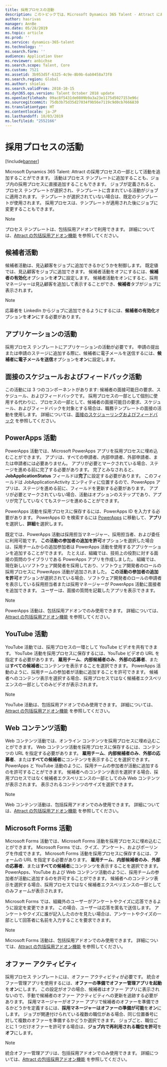 ```yaml
---
title: 採用プロセスの活動
description: このトピックでは、Microsoft Dynamics 365 Talent - Attract における採用プロセスで使用可能なさまざまなタイプの活動に関する情報を提供します。
author: hasrivas
manager: AnnBe
ms.date: 05/28/2019
ms.topic: article
ms.prod: ''
ms.service: dynamics-365-talent
ms.technology: ''
ms.search.form: ''
audience: Application User
ms.reviewer: anbichse
ms.search.scope: Talent, Core
ms.custom: 7521
ms.assetid: 3b953d5f-6325-4c9e-8b9b-6ab0458a73f8
ms.search.region: Global
ms.author: shielas
ms.search.validFrom: 2018-10-15
ms.dyn365.ops.version: Talent October 2018 update
ms.openlocfilehash: 09ac8f5431de0809b9a3a23e1175d5027153e96c
ms.sourcegitcommit: 75db3b75d35d27034f9b56e7119c9d0cb7666830
ms.translationtype: HT
ms.contentlocale: ja-JP
ms.lasthandoff: 10/03/2019
ms.locfileid: "2552166"
---
```

# <a name="activities-in-hiring-processes"></a>採用プロセスの活動

[!include[banner](../includes/banner.md)]

Microsoft Dynamics 365 Talent: Attract の採用プロセスの一部として活動を追加することができます。 活動はプロセス テンプレートに追加することも、ジョブ内の採用プロセスに直接追加することもできます。 ジョブが定義されると、プロセス テンプレートが選択され、テンプレートに含まれている活動がジョブに適用されます。 テンプレートが選択されていない場合は、既定のテンプレートが使用されます。 採用プロセスは、テンプレートが適用された後にジョブに変更することもできます。

> [!NOTE] 
> プロセス テンプレートは、包括採用アドオンで利用できます。 詳細については、[Attract の包括採用アドオン機能](./attract-comprehensive-hiring.md) を参照してください。

## <a name="prospect-activity"></a>候補者活動

候補者活動は、見込顧客をジョブに追加できるかどうかを制御します。 既定値では、見込顧客をジョブに追加できます。 候補者活動をオフにするには、**候補者の有効化**オプションを**オフ**に設定します。 候補者活動をオンにすると、採用マネージャーは見込顧客を追加して表示することができ、**候補者**タブがジョブに表示されます。

> [!NOTE]
> 応募者を LinkedIn からジョブに追加できるようにするには、**候補者の有効化**オプションを**オン**にする必要があります。

## <a name="application-activity"></a>アプリケーションの活動

採用プロセス テンプレートにアプリケーションの活動が必要です。 申請の提出または申請のステージに追加する際に、候補者に電子メールを送信するには、**候補者に電子メールを送信**オプションを**オン**に設定します。

## <a name="interview-schedule-and-feedback-activity"></a>面接のスケジュールおよびフィードバック活動

この活動には 3 つのコンポーネントがあります: 候補者の面接可能日の要求、スケジュール、およびフィードバックです。 採用プロセスの一部として個別に使用する代わりに、プロセスの一部として、候補者の面接可能日の要求、スケジュール、およびフィードバックを対象とする場合は、職務テンプレートの面接の活動を使用します。 詳細については、[面接のスケジューリングおよびフィードバック](interview-scheduling-feedback.md) を参照してください。

## <a name="powerapps-activity"></a>PowerApps 活動

PowerApps 活動では、Microsoft PowerApps アプリを採用プロセスに埋め込むことができます。 アプリは、すべての申請者、内部申請者、外部申請者、または申請者には必要ありません。 アプリが必要とマークされている場合、ステージを進める前に完了する必要があります。 完了とみなされると、**JobApplicationStatus** フィールドは**完了**に設定する必要があります。 このフィールドは JobApplicationActivity エンティティに位置するので、PowerApps アプリは、ステージを進める前に、フィールドを更新する必要があります。 アプリが必要とマークされていない場合、活動はオプションのステップであり、アプリが完了していなくてもステージを進めることができます。

PowerApps 活動を採用プロセスに保存するには、PowerApps ID を入力する必要があります。 PowerApps ID を検索するには [PowerApps](https://web.powerapps.com) に移動して、**アプリ**を選択し、**詳細**を選択します。

既定では、PowerApps 活動は採用担当マネージャー、採用担当者、および委任に利用可能です。 **この活動の参加者の追加を許可**オプションを選択した場合は、採用チームからの追加参加者は PowerApps 活動を使用するアプリケーションを追加することができます。 たとえば、組織では、技術上の役割に対する面接の質問のライブラリである PowerApps アプリを作成しました。 組織では、現在新しいソフトウェア開発者を採用しており、ソフトウェア開発者のロールの採用プロセスに PowerApps 活動が追加されました。 **この活動の参加者の追加を許可**オプションが選択されている場合、ソフトウェア開発者のロールの申請者を表示している採用担当者または採用マネージャーが PowerApps 活動に面接者を追加できます。 ユーザーは、面接の質問を記載したアプリを表示できます。

> [!NOTE]
> PowerApps 活動は、包括採用アドオンでのみ使用できます。 詳細については、[Attract の包括採用アドオン機能](./attract-comprehensive-hiring.md) を参照してください。

## <a name="youtube-activity"></a>YouTube 活動

YouTube 活動では、採用プロセスの一環として YouTube ビデオを共有できます。 YouTube 活動を採用プロセスに保存するには、YouTube ビデオの URL を指定する必要があります。 **雇用チーム**、**内部候補者のみ**、**外部の応募者**、または**すべての候補者**にコンテンツを表示することを選択できます。 PowerApps 活動のように、採用チームの参加者が活動に追加することを許可できます。 候補者へのコンテンツ表示を選択する場合、採用プロセスではなく候補者エクスペリエンスの一部としてのみビデオが表示されます。

> [!NOTE]
> YouTube 活動は、包括採用アドオンでのみ使用できます。 詳細については、[Attract の包括採用アドオン機能](./attract-comprehensive-hiring.md) を参照してください。

## <a name="web-content-activity"></a>Web コンテンツ活動

Web コンテンツ活動では、オンライン コンテンツを採用プロセスに埋め込むことができます。 Web コンテンツ活動を採用プロセスに保存するには、コンテンツの URL を指定する必要があります。 **雇用チーム**、**内部候補者のみ**、**外部の応募者**、または**すべての候補者**にコンテンツを表示することを選択できます。 PowerApps と YouTube 活動のように、採用チームの参加者が活動に追加するのを許可することができます。 候補者へのコンテンツ表示を選択する場合、採用プロセスではなく候補者エクスペリエンスの一部としてのみ Web コンテンツが表示されます。 表示されるコンテンツのサイズを選択できます。

> [!NOTE]
> Web コンテンツ活動は、包括採用アドオンでのみ使用できます。 詳細については、[Attract の包括採用アドオン機能](./attract-comprehensive-hiring.md) を参照してください。

## <a name="microsoft-forms-activity"></a>Microsoft Forms 活動

Microsoft Forms 活動では、Microsoft Forms 活動を採用プロセスに埋め込むことができます。 Microsoft Forms では、クイズ、アンケート、およびポーリングを作成できます。 Microsoft Forms 活動を採用プロセスに保存するには、フォームの URL を指定する必要があります。 **雇用チーム**、**内部候補者のみ**、**外部の応募者**、または**すべての候補者**にコンテンツを表示することを選択できます。 PowerApps、YouTube および Web コンテンツ活動のように、採用チームの参加者が活動に追加するのを許可することができます。 候補者へのコンテンツ表示を選択する場合、採用プロセスではなく候補者エクスペリエンスの一部としてのみフォームが表示されます。

Microsoft Forms では、組織外のユーザーがアンケートやクイズに応答できるように設定を変更できます。 この場合、ユーザーは応答を匿名で送信します。 アンケートやクイズに誰が記入したのかを見たい場合は、アンケートやクイズの一部として回答者に名前を入力することを要求できます。

> [!NOTE]
> Microsoft Forms 活動は、包括採用アドオンでのみ使用できます。 詳細については、[Attract の包括採用アドオン機能](./attract-comprehensive-hiring.md) を参照してください。

## <a name="offer-activity"></a>オファー アクティビティ

採用プロセス テンプレートには、オファー アクティビティが必要です。 統合オファー管理アプリを使用するには、**オファーの準備でオファー管理アプリを起動**を**オン**にします。 この設定がオフの場合、候補者はオファー アプリに表示されないので、手動で候補者のオファー アクティビティへの更新を追跡する必要があります。 採用マネージャーがオファー アプリで候補者のオファーを準備できるかどうかを定義するには、**採用マネージャーはオファーの準備が可能**を**オン**にします。 ジョブが関連付けられている複数の職位がある場合、同じ位置番号に対して複数のオファーを準備するかどうか選択できます。 ジョブごと、職位ごとに 1 つだけオファーを許可する場合は、**ジョブ内で再利用される職位を許可**を**オフ**にします。

> [!NOTE]
> 統合オファー管理アプリは、包括採用アドオンでのみ使用できます。 詳細については、[Attract の包括採用アドオン機能](./attract-comprehensive-hiring.md) を参照してください。


